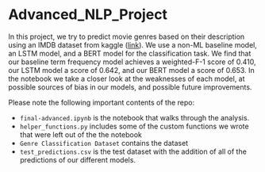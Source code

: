 # Advanced_NLP_Project
In this project, we try to predict movie genres based on their description using an IMDB dataset from kaggle ([link](https://www.kaggle.com/datasets/hijest/genre-classification-dataset-imdb)). We use a non-ML baseline model, an LSTM model, and a BERT model for the classification task. We find that our baseline term frequency model achieves a weighted-F-1 score of 0.410, our LSTM model a score of 0.642, and our BERT model a score of 0.653. In the notebook we take a closer look at the weaknesses of each model, at possible sources of bias in our models, and possible future improvements. 

Please note the following important contents of the repo:
* <tt>`final-advanced.ipynb`</tt> is the notebook that walks through the analysis.
* <tt>`helper_functions.py`</tt> includes some of the custom functions we wrote that were left out of the the notebook
* <tt>`Genre Classification Dataset`</tt> contains the dataset
* <tt>`test_predictions.csv`</tt> is the test dataset with the addition of all of the predictions of our different models.

